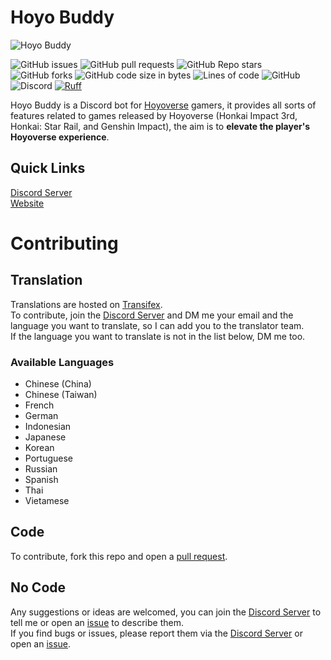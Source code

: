 # Hoyo Buddy
![Hoyo Buddy](https://iili.io/J1JqMSR.png)  

![GitHub issues](https://img.shields.io/github/issues/seriaati/hoyo-buddy)
![GitHub pull requests](https://img.shields.io/github/issues-pr/seriaati/hoyo-buddy)
![GitHub Repo stars](https://img.shields.io/github/stars/seriaati/hoyo-buddy)
![GitHub forks](https://img.shields.io/github/forks/seriaati/hoyo-buddy)
![GitHub code size in bytes](https://img.shields.io/github/languages/code-size/seriaati/hoyo-buddy)
![Lines of code](https://img.shields.io/endpoint?url=https://ghloc.vercel.app/api/seriaati/hoyo-buddy/badge?filter=.py$)
![GitHub](https://img.shields.io/github/license/seriaati/hoyo-buddy)
![Discord](https://img.shields.io/discord/1000727526194298910?label=Support%20Server&color=5865F2)
[![Ruff](https://img.shields.io/endpoint?url=https://raw.githubusercontent.com/astral-sh/ruff/main/assets/badge/v2.json)](https://github.com/astral-sh/ruff)

Hoyo Buddy is a Discord bot for [Hoyoverse](https://www.hoyoverse.com/zh-tw/) gamers, it provides all sorts of features related to games released by Hoyoverse (Honkai Impact 3rd, Honkai: Star Rail, and Genshin Impact), the aim is to **elevate the player's Hoyoverse experience**.

## Quick Links
[Discord Server](https://dsc.gg/hoyo-buddy)  
[Website](https://hb.bot.nu/)

# Contributing
## Translation
Translations are hosted on [Transifex](https://app.transifex.com/hoyo-buddy/hoyo-buddy-discord-bot/translate/#zh_TW/hoyo-buddy-discord-bot/475725497).  
To contribute, join the [Discord Server](https://dsc.gg/hoyo-buddy) and DM me your email and the language you want to translate, so I can add you to the translator team.  
If the language you want to translate is not in the list below, DM me too.
### Available Languages
- Chinese (China)
- Chinese (Taiwan)
- French
- German
- Indonesian
- Japanese
- Korean
- Portuguese
- Russian
- Spanish
- Thai
- Vietamese
## Code
To contribute, fork this repo and open a [pull request](https://github.com/seriaati/hoyo-buddy/pulls).
## No Code
Any suggestions or ideas are welcomed, you can join the [Discord Server](https://dsc.gg/hoyo-buddy) to tell me or open an [issue](https://github.com/seriaati/hoyo-buddy/issues) to describe them.  
If you find bugs or issues, please report them via the [Discord Server](https://dsc.gg/hoyo-buddy) or open an [issue](https://github.com/seriaati/hoyo-buddy/issues).
